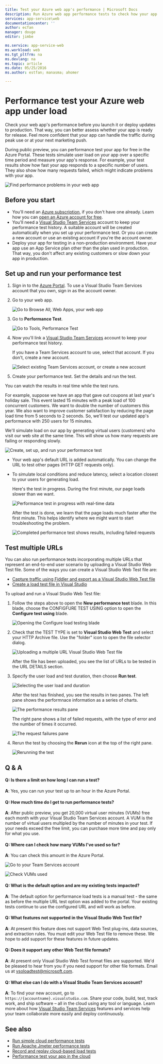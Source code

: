 ```yaml
---
title: Test your Azure web app's performance | Microsoft Docs
description: Run Azure web app performance tests to check how your app handles user load. Measure response time and find failures that might indicate problems.
services: app-service\web
documentationcenter: ''
author: ecfan
manager: douge
editor: jimbe

ms.service: app-service-web
ms.workload: web
ms.tgt_pltfrm: na
ms.devlang: na
ms.topic: article
ms.date: 05/25/2016
ms.author: estfan; manasma; ahomer

---
```

# Performance test your Azure web app under load
Check your web app's performance before you launch it or deploy updates to production. 
That way, you can better assess whether your app is ready for release. Feel more
confident that your app can handle the traffic during peak use or at your next marketing push.

During public preview, you can performance test your app for free in the Azure Portal.
These tests simulate user load on your app over a specific time period and measure your app's response. 
For example, your test results show how fast your app responds to a specific number 
of users. They also show how many requests failed, which might indicate problems with your app.      

![Find performance problems in your web app](./media/app-service-web-app-performance-test/azure-np-perf-test-overview.png)

## Before you start
* You'll need an [Azure subscription](https://account.windowsazure.com/subscriptions), 
  if you don't have one already. Learn how you can 
  [open an Azure account for free](https://azure.microsoft.com/pricing/free-trial/?WT.mc_id=A261C142F).
* You'll need a [Visual Studio Team Services](https://www.visualstudio.com/products/what-is-visual-studio-online-vs) 
  account to keep your performance test history. A suitable account will be created 
  automatically when you set up your performance test. Or you can create a new account 
  or use an existing account if you're the account owner. 
* Deploy your app for testing in a non-production environment. 
  Have your app use an App Service plan other than the plan used in production. 
  That way, you don't affect any existing customers or slow down your app in production. 

## Set up and run your performance test
1. Sign in to the [Azure Portal](https://portal.azure.com). 
   To use a Visual Studio Team Services account that you own, 
   sign in as the account owner.
2. Go to your web app.
   
   ![Go to Browse All, Web Apps, your web app](./media/app-service-web-app-performance-test/azure-np-web-apps.png)
3. Go to **Performance Test**.
   
   ![Go to Tools, Performance Test](./media/app-service-web-app-performance-test/azure-np-web-app-details-tools-expanded.png)
4. Now you'll link a [Visual Studio Team Services](https://www.visualstudio.com/products/what-is-visual-studio-online-vs) 
   account to keep your performance test history.
   
    If you have a Team Services account to use, select that account. If you don't, create a new account.
   
    ![Select existing Team Services account, or create a new account](./media/app-service-web-app-performance-test/azure-np-no-vso-account.png)
5. Create your performance test. Set the details and run the test. 

You can watch the results in real time while the test runs.

For example, suppose we have an app that gave out coupons at last year's holiday sale. 
This event lasted 15 minutes with a peak load of 100 concurrent customers. 
We want to double the number of customers this year. We also want to improve customer satisfaction by reducing the page load time from 5 seconds to 2 seconds. 
So, we'll test our updated app's performance with 250 users for 15 minutes.

We'll simulate load on our app by generating virtual users (customers) 
  who visit our web site at the same time. This will show us how many 
  requests are failing or responding slowly.

  ![Create, set up, and run your performance test](./media/app-service-web-app-performance-test/azure-np-new-performance-test.png)

* Your web app's default URL is added automatically. 
  You can change the URL to test other pages (HTTP GET requests only).
* To simulate local conditions and reduce latency, 
  select a location closest to your users for generating load.
  
  Here's the test in progress. During the first minute, 
  our page loads slower than we want.
  
  ![Performance test in progress with real-time data](./media/app-service-web-app-performance-test/azure-np-running-perf-test.png)
  
  After the test is done, we learn that the page loads much faster 
  after the first minute. This helps identify where we might want to 
  start troubleshooting the problem.
  
  ![Completed performance test shows results, including failed requests](./media/app-service-web-app-performance-test/azure-np-perf-test-done.png)

## Test multiple URLs
You can also run performance tests incorporating multiple URLs
that represent an end-to-end user scenario by uploading a Visual
Studio Web Test file. Some of the ways you can create a
Visual Studio Web Test file are:

* [Capture traffic using Fiddler and export as a Visual Studio Web Test file](http://docs.telerik.com/fiddler/Save-And-Load-Traffic/Tasks/VSWebTest)
* [Create a load test file in Visual Studio](https://www.visualstudio.com/docs/test/performance-testing/run-performance-tests-app-before-release)

To upload and run a Visual Studio Web Test file:

1. Follow the steps above to open the **New performance test** blade.
   In this blade, choose the CONFIGFURE TEST USING option to open the 
   **Configure test using** blade.  
   
    ![Opening the Configure load testing blade](./media/app-service-web-app-performance-test/multiple-01-authoring-blade.png)
2. Check that the TEST TYPE is set to **Visual Studio Web Test** and select your HTTP Archive file.
    Use the "folder" icon to open the file selector dialog.
   
    ![Uploading a multiple URL Visual Studio Web Test file](./media/app-service-web-app-performance-test/multiple-01-authoring-blade2.png)
   
    After the file has been uploaded, you see the list of URLs to be tested in the URL DETAILS section.
3. Specify the user load and test duration, then choose **Run test**.
   
    ![Selecting the user load and duration](./media/app-service-web-app-performance-test/multiple-01-authoring-blade3.png)
   
    After the test has finished, you see the results in two panes. The left pane shows the performnace information as a series of charts.
   
    ![The performance results pane](./media/app-service-web-app-performance-test/multiple-01a-results.png)
   
    The right pane shows a list of failed requests, with the type of error and the number of times it occurred.
   
    ![The request failures pane](./media/app-service-web-app-performance-test/multiple-01b-results.png)
4. Rerun the test by choosing the **Rerun** icon at the top of the right pane.
   
    ![Rerunning the test](./media/app-service-web-app-performance-test/multiple-rerun-test.png)

## Q & A
#### Q: Is there a limit on how long I can run a test?
**A**: Yes, you can run your test up to an hour in the Azure Portal.

#### Q: How much time do I get to run performance tests?
**A**: After public preview, you get 20,000 virtual user minutes (VUMs) 
free each month with your Visual Studio Team Services account. 
A VUM is the number of virtual users multipled by the number 
of minutes in your test. If your needs exceed the free limit, 
you can purchase more time and pay only for what you use.

#### Q: Where can I check how many VUMs I've used so far?
**A**: You can check this amount in the Azure Portal.

![Go to your Team Services account](./media/app-service-web-app-performance-test/azure-np-vso-accounts.png)

![Check VUMs used](./media/app-service-web-app-performance-test/azure-np-vso-accounts-vum-summary.png)

#### Q: What is the default option and are my existing tests impacted?
**A**: The default option for performance load tests is a manual test -
the same as before the multiple URL test option was added to the portal.
Your existing tests continue to use the configured URL and will work as before.

#### Q: What features not supported in the Visual Studio Web Test file?
**A**: At present this feature does not support Web Test plug-ins, data 
sources, and extraction rules. You must edit your Web Test file to remove 
these. We hope to add support for these features in future updates.

#### Q: Does it support any other Web Test file formats?
**A**: At present only Visual Studio Web Test format files are supported.
We'd be pleased to hear from you if you need support for other file formats. 
Email us at [vsoloadtest@microsoft.com](mailto:vsoloadtest@microsoft.com).

#### Q: What else can I do with a Visual Studio Team Services account?
**A**: To find your new account, go to ```https://{accountname}.visualstudio.com```. 
Share your code, build, test, track work, and ship software – all in the cloud 
using any tool or language. Learn more about how [Visual Studio Team Services](https://www.visualstudio.com/products/what-is-visual-studio-online-vs) 
features and services help your team collaborate more easily and deploy continuously.

## See also
* [Run simple cloud performance tests](https://www.visualstudio.com/docs/test/performance-testing/getting-started/get-started-simple-cloud-load-test)
* [Run Apache Jmeter performance tests](https://www.visualstudio.com/docs/test/performance-testing/getting-started/get-started-jmeter-test)
* [Record and replay cloud-based load tests](https://www.visualstudio.com/docs/test/performance-testing/getting-started/record-and-replay-cloud-load-tests)
* [Performance test your app in the cloud](https://www.visualstudio.com/docs/test/performance-testing/getting-started/getting-started-with-performance-testing)

